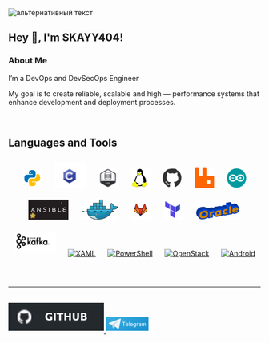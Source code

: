 <img src="video.gif" alt="альтернативный текст">

## **Hey 👋, I'm  SKAYY404!**  

### About Me  
I’m a DevOps and DevSecOps
 Engineer

My goal is to create reliable, scalable
and high — performance systems
 that enhance development and deployment processes.
  
  

</td><td valign="top" width="50%">



</td></tr></table>  

<br/>  

## Languages and Tools  
<div align="center">  
<a href="https://www.python.org/" target="_blank"><img style="margin: 10px" src="python.gif" alt="Python" height="40" /></a>  
<a href="https://www.cprogramming.com/" target="_blank"><img style="margin: 10px" src="c.gif" alt="C" height="50" /></a>  
<a href="https://www.mysql.com/" target="_blank"><img style="margin: 10px" src="sql1.gif" alt="MySQL" height="40" /></a>
<!-- <a href="https://www.nginx.com/" target="_blank"><img style="margin: 10px" src="nginx.png" alt="Nginx" height="40" /></a>   -->
<!-- <a href="https://kubernetes.io/" target="_blank"><img style="margin: 10px" src="Kubernetes.gif" alt="Kubernetes" height="40" /></a>  
<a href="https://www.gnu.org/software/bash/" target="_blank"><img style="margin: 10px" src="bash.gif" alt="Bash" height="40" /></a>   -->
<a href="https://www.linux.org/" target="_blank"><img style="margin: 10px" src="linux.gif" alt="Linux" height="40" /></a>  
<!-- <a href="https://www.jenkins.io/" target="_blank"><img style="margin: 10px" src="jenkins.gif" alt="Jenkins" height="40" /></a>   -->
<a href="https://github.com/" target="_blank"><img style="margin: 10px" src="github.gif" alt="Git" height="40" /></a>  
<a href="https://www.rabbitmq.com/" target="_blank"><img style="margin: 10px" src="RabbitMQ.png" alt="RabbitMQ" height="40" /></a>  
<a href="https://www.arduino.cc/" target="_blank"><img style="margin: 10px" src="arduino.gif" alt="Arduino" height="40" /></a>  
<!-- <a href="https://graphql.org/" target="_blank"><img style="margin: 10px" src="graphql.gif" alt="GraphQL" height="40" /></a>   -->
<a href="https://www.ansible.com/" target="_blank"><img style="margin: 10px" src="ansible.gif" alt="Ansible" height="40" /></a>  
<a href="https://www.docker.com/" target="_blank"><img style="margin: 10px" src="docker.gif" alt="Docker" height="40" /></a>  
<a href="https://about.gitlab.com/" target="_blank"><img style="margin: 10px" src="gitlab.gif" alt="GitLab" height="40" /></a>    
<a href="https://www.terraform.io/" target="_blank"><img style="margin: 10px" src="terraform.png" alt="Terraform" height="40" /></a>  
<a href="https://www.oracle.com/in/index.html" target="_blank"><img style="margin: 10px" src="oracle.gif" alt="Oracle" height="40" /></a>  
<a href="https://kafka.apache.org/" target="_blank"><img style="margin: 10px" src="kafka.png" alt="Kafka" height="40" /></a>  
<a href="https://docs.microsoft.com/en-us/dotnet/desktop/wpf/xaml/" target="_blank"><img style="margin: 10px" src="https://profilinator.rishav.dev/skills-assets/xaml.png" alt="XAML" height="25" /></a>  
<a href="https://docs.microsoft.com/en-us/powershell/" target="_blank"><img style="margin: 10px" src="https://profilinator.rishav.dev/skills-assets/powershell.png" alt="PowerShell" height="25" /></a>  
<a href="https://www.openstack.org/" target="_blank"><img style="margin: 10px" src="https://profilinator.rishav.dev/skills-assets/openstack.png" alt="OpenStack" height="25" /></a>  
<a href="https://www.android.com/intl/en_in/" target="_blank"><img style="margin: 10px" src="https://profilinator.rishav.dev/skills-assets/android-original-wordmark.svg" alt="Android" height="25" /></a>  
</div>  

<br/>  





</td></tr></table>  

<br/>  

----

<br/>  

<a href="https://github.com/SKAYY404" target="_blank">
<img src='git.svg' alt=github style="margin-bottom: 5px;" />
</a>  
  <a href="https://github.com/SKAYY404" target="_blank">
<img src='telegram.png' alt=github style="margin-bottom: 5px;" height="27"  />
</a> 

<br/>  

  

<br/>  


